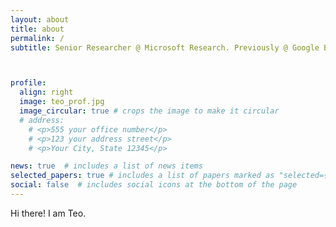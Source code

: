 ```yaml
---
layout: about
title: about
permalink: /
subtitle: Senior Researcher @ Microsoft Research. Previously @ Google Brain, Google X, Twitter Cortex.



profile:
  align: right
  image: teo_prof.jpg
  image_circular: true # crops the image to make it circular
  # address: 
    # <p>555 your office number</p>
    # <p>123 your address street</p>
    # <p>Your City, State 12345</p>

news: true  # includes a list of news items
selected_papers: true # includes a list of papers marked as "selected={true}"
social: false  # includes social icons at the bottom of the page
---
```


Hi there! I am Teo.